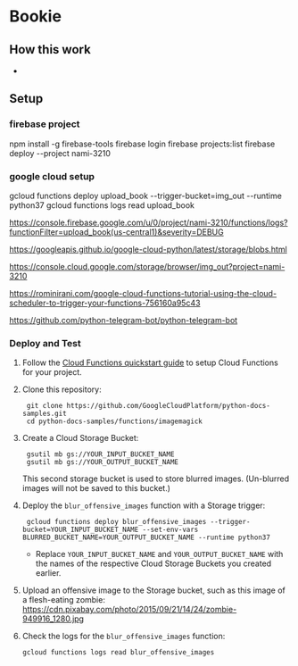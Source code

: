 # Bookie

## How this work

-  

## Setup

### firebase project

npm install -g firebase-tools
firebase login
firebase projects:list
firebase deploy --project nami-3210

### google cloud setup

gcloud functions deploy upload_book --trigger-bucket=img_out --runtime python37
gcloud functions logs read upload_book

https://console.firebase.google.com/u/0/project/nami-3210/functions/logs?functionFilter=upload_book(us-central1)&severity=DEBUG

https://googleapis.github.io/google-cloud-python/latest/storage/blobs.html

https://console.cloud.google.com/storage/browser/img_out?project=nami-3210

https://rominirani.com/google-cloud-functions-tutorial-using-the-cloud-scheduler-to-trigger-your-functions-756160a95c43

https://github.com/python-telegram-bot/python-telegram-bot

### Deploy and Test

1. Follow the [Cloud Functions quickstart guide][quickstart] to setup Cloud
Functions for your project.

1. Clone this repository:

        git clone https://github.com/GoogleCloudPlatform/python-docs-samples.git
        cd python-docs-samples/functions/imagemagick

1. Create a Cloud Storage Bucket:

        gsutil mb gs://YOUR_INPUT_BUCKET_NAME
        gsutil mb gs://YOUR_OUTPUT_BUCKET_NAME

     This second storage bucket is used to store blurred images. (Un-blurred images will not be saved to this bucket.)

1. Deploy the `blur_offensive_images` function with a Storage trigger:

        gcloud functions deploy blur_offensive_images --trigger-bucket=YOUR_INPUT_BUCKET_NAME --set-env-vars BLURRED_BUCKET_NAME=YOUR_OUTPUT_BUCKET_NAME --runtime python37

    * Replace `YOUR_INPUT_BUCKET_NAME` and `YOUR_OUTPUT_BUCKET_NAME` with the names of the respective Cloud Storage Buckets you created earlier.

1.  Upload an offensive image to the Storage bucket, such as this image of
    a flesh-eating zombie: https://cdn.pixabay.com/photo/2015/09/21/14/24/zombie-949916_1280.jpg

1.  Check the logs for the `blur_offensive_images` function:

        gcloud functions logs read blur_offensive_images

[quickstart]: https://cloud.google.com/functions/quickstart

#